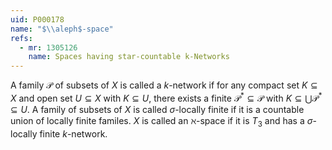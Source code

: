 ```yaml
---
uid: P000178
name: "$\\aleph$-space"
refs:
  - mr: 1305126
    name: Spaces having star-countable k-Networks
---
```

A family $\mathcal{P}$ of subsets of $X$ is called a $k$-network if for any compact set $K \subseteq X$ and open set $U \subseteq X$ with $K \subseteq U$, there exists a finite $\mathcal{P}^* \subseteq \mathcal{P}$ with $K \subseteq \bigcup \mathcal{P}^* \subseteq U$. A family of subsets of $X$ is called $\sigma$-locally finite if it is a countable union of locally finite familes. $X$ is called an $\aleph$-space if it is $T_3$ and has a $\sigma$-locally finite $k$-network.
